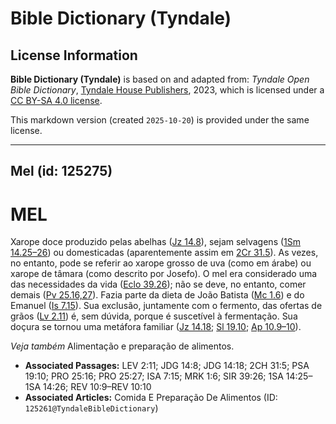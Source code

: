 # Bible Dictionary (Tyndale)

## License Information

**Bible Dictionary (Tyndale)** is based on and adapted from: _Tyndale Open Bible Dictionary_, [Tyndale House Publishers](https://tyndaleopenresources.com/), 2023, which is licensed under a [CC BY-SA 4.0 license](https://creativecommons.org/licenses/by-sa/4.0/legalcode.en).

This markdown version (created `2025-10-20`) is provided under the same license.



--------------------------------

## Mel (id: 125275)

MEL
===

Xarope doce produzido pelas abelhas ([Jz 14\.8](https://ref.ly/Judg14:8)), sejam selvagens ([1Sm 14\.25–26](https://ref.ly/1Sam14:25-1Sam14:26)) ou domesticadas (aparentemente assim em [2Cr 31\.5](https://ref.ly/2Chr31:5)). As vezes, no entanto, pode se referir ao xarope grosso de uva (como em árabe) ou xarope de tâmara (como descrito por Josefo). O mel era considerado uma das necessidades da vida ([Eclo 39\.26](https://ref.ly/Sir39:26)); não se deve, no entanto, comer demais ([Pv 25\.16,27](https://ref.ly/Prov25:16)). Fazia parte da dieta de João Batista ([Mc 1\.6](https://ref.ly/Mark1:6)) e do Emanuel ([Is 7\.15](https://ref.ly/Isa7:15)). Sua exclusão, juntamente com o fermento, das ofertas de grãos ([Lv 2\.11](https://ref.ly/Lev2:11)) é, sem dúvida, porque é suscetível à fermentação. Sua doçura se tornou uma metáfora familiar ([Jz 14\.18](https://ref.ly/Judg14:18); [Sl 19\.10](https://ref.ly/Ps19:10); [Ap 10\.9–10](https://ref.ly/Rev10:9-Rev10:10)).

*Veja também* Alimentação e preparação de alimentos.

* **Associated Passages:** LEV 2:11; JDG 14:8; JDG 14:18; 2CH 31:5; PSA 19:10; PRO 25:16; PRO 25:27; ISA 7:15; MRK 1:6; SIR 39:26; 1SA 14:25–1SA 14:26; REV 10:9–REV 10:10
* **Associated Articles:** Comida E Preparação De Alimentos (ID: `125261@TyndaleBibleDictionary`)

